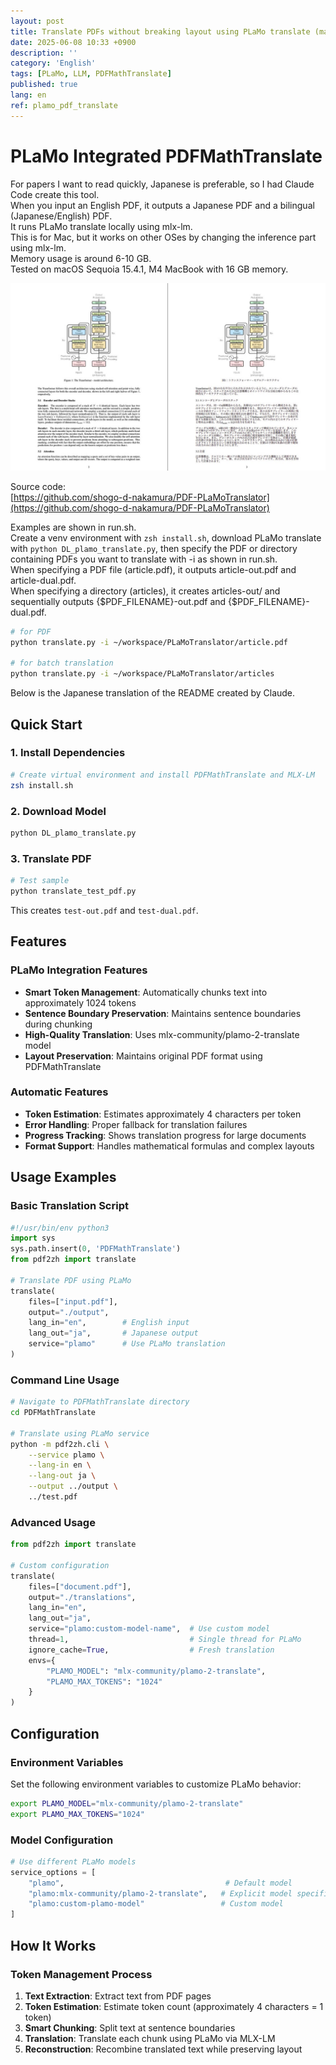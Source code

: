 ```yaml
---
layout: post
title: Translate PDFs without breaking layout using PLaMo translate (macOS)
date: 2025-06-08 10:33 +0900
description: ''
category: 'English'
tags: [PLaMo, LLM, PDFMathTranslate]
published: true
lang: en
ref: plamo_pdf_translate
---
```


# PLaMo Integrated PDFMathTranslate

For papers I want to read quickly, Japanese is preferable, so I had Claude Code create this tool.\
When you input an English PDF, it outputs a Japanese PDF and a bilingual (Japanese/English) PDF.\
It runs PLaMo translate locally using mlx-lm.\
This is for Mac, but it works on other OSes by changing the inference part using mlx-lm.\
Memory usage is around 6-10 GB.\
Tested on macOS Sequoia 15.4.1, M4 MacBook with 16 GB memory.

![Example](/assets/img/2025_images/translate_example.png)

Source code:\
[https://github.com/shogo-d-nakamura/PDF-PLaMoTranslator](https://github.com/shogo-d-nakamura/PDF-PLaMoTranslator)

Examples are shown in run.sh.\
Create a venv environment with `zsh install.sh`, download PLaMo translate with `python DL_plamo_translate.py`, then specify the PDF or directory containing PDFs you want to translate with -i as shown in run.sh.\
When specifying a PDF file (article.pdf), it outputs article-out.pdf and article-dual.pdf.\
When specifying a directory (articles), it creates articles-out/ and sequentially outputs {$PDF_FILENAME}-out.pdf and {$PDF_FILENAME}-dual.pdf.

```zsh
# for PDF
python translate.py -i ~/workspace/PLaMoTranslator/article.pdf

# for batch translation
python translate.py -i ~/workspace/PLaMoTranslator/articles
```

Below is the Japanese translation of the README created by Claude.

## Quick Start

### 1. Install Dependencies

```zsh
# Create virtual environment and install PDFMathTranslate and MLX-LM
zsh install.sh
```

### 2. Download Model
```zsh
python DL_plamo_translate.py
```

### 3. Translate PDF

```zsh
# Test sample
python translate_test_pdf.py
```

This creates `test-out.pdf` and `test-dual.pdf`.

## Features

### PLaMo Integration Features
- **Smart Token Management**: Automatically chunks text into approximately 1024 tokens
- **Sentence Boundary Preservation**: Maintains sentence boundaries during chunking
- **High-Quality Translation**: Uses mlx-community/plamo-2-translate model
- **Layout Preservation**: Maintains original PDF format using PDFMathTranslate

### Automatic Features
- **Token Estimation**: Estimates approximately 4 characters per token
- **Error Handling**: Proper fallback for translation failures
- **Progress Tracking**: Shows translation progress for large documents
- **Format Support**: Handles mathematical formulas and complex layouts

## Usage Examples

### Basic Translation Script

```python
#!/usr/bin/env python3
import sys
sys.path.insert(0, 'PDFMathTranslate')
from pdf2zh import translate

# Translate PDF using PLaMo
translate(
    files=["input.pdf"],
    output="./output",
    lang_in="en",        # English input
    lang_out="ja",       # Japanese output
    service="plamo"      # Use PLaMo translation
)
```

### Command Line Usage

```zsh
# Navigate to PDFMathTranslate directory
cd PDFMathTranslate

# Translate using PLaMo service
python -m pdf2zh.cli \
    --service plamo \
    --lang-in en \
    --lang-out ja \
    --output ../output \
    ../test.pdf
```

### Advanced Usage

```python
from pdf2zh import translate

# Custom configuration
translate(
    files=["document.pdf"],
    output="./translations",
    lang_in="en",
    lang_out="ja", 
    service="plamo:custom-model-name",  # Use custom model
    thread=1,                           # Single thread for PLaMo
    ignore_cache=True,                  # Fresh translation
    envs={
        "PLAMO_MODEL": "mlx-community/plamo-2-translate",
        "PLAMO_MAX_TOKENS": "1024"
    }
)
```

## Configuration

### Environment Variables

Set the following environment variables to customize PLaMo behavior:

```zsh
export PLAMO_MODEL="mlx-community/plamo-2-translate"
export PLAMO_MAX_TOKENS="1024"
```

### Model Configuration

```python
# Use different PLaMo models
service_options = [
    "plamo",                                    # Default model
    "plamo:mlx-community/plamo-2-translate",   # Explicit model specification
    "plamo:custom-plamo-model"                 # Custom model
]
```

## How It Works

### Token Management Process

1. **Text Extraction**: Extract text from PDF pages
2. **Token Estimation**: Estimate token count (approximately 4 characters = 1 token)
3. **Smart Chunking**: Split text at sentence boundaries
4. **Translation**: Translate each chunk using PLaMo via MLX-LM
5. **Reconstruction**: Recombine translated text while preserving layout